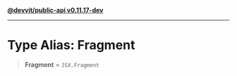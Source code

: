 [**@devvit/public-api v0.11.17-dev**](../../../../README.md)

---

# Type Alias: Fragment

> **Fragment** = `JSX.Fragment`

